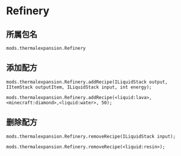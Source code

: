 # Refinery

## 所属包名

`mods.thermalexpansion.Refinery`

## 添加配方

```zenscript
mods.thermalexpansion.Refinery.addRecipe(ILiquidStack output, IItemStack outputItem, ILiquidStack input, int energy);

mods.thermalexpansion.Refinery.addRecipe(<liquid:lava>, <minecraft:diamond>,<liquid:water>, 50);
```

## 删除配方

```zenscript
mods.thermalexpansion.Refinery.removeRecipe(ILiquidStack input);

mods.thermalexpansion.Refinery.removeRecipe(<liquid:resin>);
```